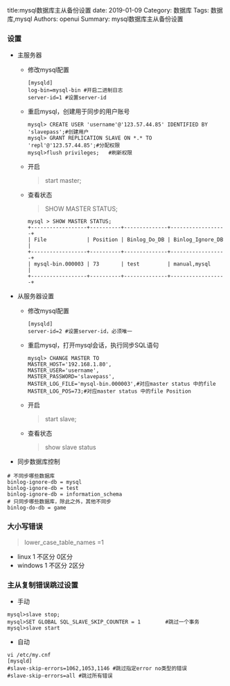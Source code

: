 title:mysql数据库主从备份设置
date: 2019-01-09
Category: 数据库
Tags: 数据库,mysql
Authors: openui
Summary: mysql数据库主从备份设置

### 设置
* 主服务器
    * 修改mysql配置
        ```
        [mysqld]
        log-bin=mysql-bin #开启二进制日志
        server-id=1 #设置server-id
        ```
    * 重启mysql，创建用于同步的用户账号
        ```
        mysql> CREATE USER 'username'@'123.57.44.85' IDENTIFIED BY 'slavepass';#创建用户
        mysql> GRANT REPLICATION SLAVE ON *.* TO 'repl'@'123.57.44.85';#分配权限
        mysql>flush privileges;   #刷新权限
        ```
    * 开启
        > start master;
        
    * 查看状态
        >  SHOW MASTER STATUS;
        
        ```
        mysql > SHOW MASTER STATUS;
        +------------------+----------+--------------+------------------+
        | File             | Position | Binlog_Do_DB | Binlog_Ignore_DB |
        +------------------+----------+--------------+------------------+
        | mysql-bin.000003 | 73       | test         | manual,mysql     |
        +------------------+----------+--------------+------------------+
        ```
        
* 从服务器设置
    * 修改mysql配置
        ```
        [mysqld]
        server-id=2 #设置server-id，必须唯一
        ```
    * 重启mysql，打开mysql会话，执行同步SQL语句
        ```
        mysql> CHANGE MASTER TO
        MASTER_HOST='192.168.1.80',
        MASTER_USER='username',
        MASTER_PASSWORD='slavepass',
        MASTER_LOG_FILE='mysql-bin.000003',#对应master status 中的file
        MASTER_LOG_POS=73;#对应master status 中的file Position 
        ```
    * 开启
        > start slave;
        
    * 查看状态
        > show slave status
        
* 同步数据库控制
```
# 不同步哪些数据库  
binlog-ignore-db = mysql  
binlog-ignore-db = test  
binlog-ignore-db = information_schema  
# 只同步哪些数据库，除此之外，其他不同步
binlog-do-db = game  
```
### 大小写错误

> lower_case_table_names =1
    
* linux 1 不区分 0区分
* windows 1 不区分 2区分

### 主从复制错误跳过设置
* 手动
```
mysql>slave stop;
mysql>SET GLOBAL SQL_SLAVE_SKIP_COUNTER = 1        #跳过一个事务
mysql>slave start
```
* 自动
```
vi /etc/my.cnf
[mysqld]
#slave-skip-errors=1062,1053,1146 #跳过指定error no类型的错误
#slave-skip-errors=all #跳过所有错误
```